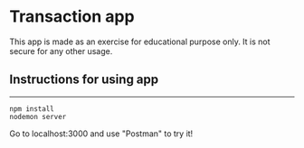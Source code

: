 # Transaction app
<p> This app is made as an exercise for educational purpose only. It is not secure for any other usage.</p>

## Instructions for using app
---
```
npm install
nodemon server
```
Go to localhost:3000 and use "Postman" to try it!






